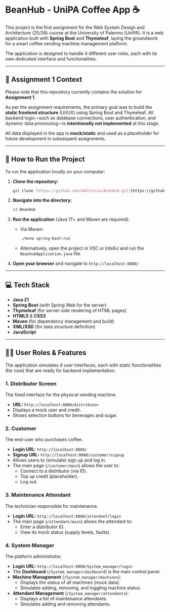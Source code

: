 # BeanHub - UniPA Coffee App ☕

This project is the first assignment for the Web System Design and Architecture (25/26) course at the University of Palermo (UniPA).
It is a web application built with **Spring Boot** and **Thymeleaf**, laying the groundwork for a smart coffee vending machine management platform.

The application is designed to handle 4 different user roles, each with its own dedicated interface and functionalities.


---

## 📌 Assignment 1 Context

Please note that this repository currently contains the solution for **Assignment 1**.

As per the assignment requirements, the primary goal was to build the **static frontend structure** (UI/UX) using Spring Boot and Thymeleaf. All backend logic—such as database connections, user authentication, and dynamic data processing—is **intentionally not implemented** at this stage.

All data displayed in the app is **mock/static** and used as a placeholder for future development in subsequent assignments.

---

## 🚀 How to Run the Project

To run the application locally on your computer:

1.  **Clone the repository:**
    ```bash
    git clone [https://github.com/444lessio/BeanHub.git](https://github.com/444lessio/BeanHub.git)
    ```

2.  **Navigate into the directory:**
    ```bash
    cd BeanHub
    ```

3.  **Run the application** (Java 17+ and Maven are required):
    * Via Maven:
        ```bash
        ./mvnw spring-boot:run
        ```
    * Alternatively, open the project in VSC or IntelliJ and run the `BeanhubApplication.java` file.

4.  **Open your browser** and navigate to `http://localhost:8080/`

---

## 💻 Tech Stack

* **Java 21**
* **Spring Boot** (with Spring Web for the server)
* **Thymeleaf** (for server-side rendering of HTML pages)
* **HTML5** & **CSS3**
* **Maven** (for dependency management and build)
* **XML/XSD** (for data structure definition)
* **JavaScript**

---

## 👨‍💻 User Roles & Features

The application simulates 4 user interfaces, each with static functionalities (for now) that are ready for backend implementation.

### 1. Distributor Screen
The fixed interface for the physical vending machine.
* **URL:** `http://localhost:8080/distributor`
* Displays a mock user and credit.
* Shows selection buttons for beverages and sugar.

### 2. Customer
The end-user who purchases coffee.
* **Login URL:** `http://localhost:8080/`
* **Signup URL:** `http://localhost:8080/customer/signup`
* Allows users to (simulate) sign up and log in.
* The main page (`/customer/main`) allows the user to:
    * Connect to a distributor (via ID).
    * Top up credit (placeholder).
    * Log out.

### 3. Maintenance Attendant
The technician responsible for maintenance.
* **Login URL:** `http://localhost:8080/attendant/login`
* The main page (`/attendant/main`) allows the attendant to:
    * Enter a distributor ID.
    * View its mock status (supply levels, faults).

### 4. System Manager
The platform administrator.
* **Login URL:** `http://localhost:8080/System_manager/login`
* The **Dashboard** (`/System_manager/dashboard`) is the main control panel.
* **Machine Management** (`/System_manager/machines`):
    * Displays the status of all machines (mock data).
    * Simulates adding, removing, and toggling machine status.
* **Attendant Management** (`/System_manager/attendants`):
    * Displays a list of maintenance attendants.
    * Simulates adding and removing attendants.
